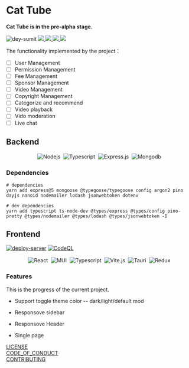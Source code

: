 # Cat Tube

**Cat Tube is in the pre-alpha stage.**

<p align="left"> 
 <img src="https://komarev.com/ghpvc/?username=Cat-Family&label=Profile%20views&color=0e75b6&style=flat" alt="dey-sumit" /> 
  <a href="https://github.com/Cat-Family/cat-tube/issues">
    <img src="https://img.shields.io/github/issues/Cat-Family/cat-tube"/> 
  </a>
  <a href="https://github.com/Cat-Family/cat-tube/network/members">
    <img src="https://img.shields.io/github/forks/Cat-Family/cat-tube"/> 
  </a>  
  <a href="https://github.com/Cat-Family/cat-tube/stargazers">
    <img src="https://img.shields.io/github/stars/Cat-Family/cat-tube"/> 
  </a>
    <a href="https://github.com/Cat-Family/cat-tube/LICENSE">
    <img src="https://img.shields.io/github/license/Cat-Family/cat-tube"/> 
  </a>
</p>

The functionality implemented by the project：

- [ ] User Management
- [ ] Permission Management
- [ ] Fee Management
- [ ] Sponsor Management
- [ ] Video Management
- [ ] Copyright Management
- [ ] Categorize and recommend
- [ ] Video playback
- [ ] Vido moderation
- [ ] Live chat

## Backend

<p align="center">
    <img alt="Nodejs" src="https://img.shields.io/badge/nodejs%20-%2320232a.svg?&style=for-the-badge&logo=node.js" style="margin:2px;"/>  
    <img alt="Typescript" src="https://img.shields.io/badge/typescript%20-%2320232a.svg?&style=for-the-badge&logo=typescript" style="margin:2px;"/>
    <img alt="Express.js" src="https://img.shields.io/badge/express%20-%2320232a.svg?&style=for-the-badge&logo=express" style="margin:2px;"/>
    <img alt="Mongodb" src="https://img.shields.io/badge/mongodb%20-%2320232a.svg?&style=for-the-badge&logo=mongodb" style="margin:2px;"/>
<br />
</P>

### Dependencies

```shell
# dependencies
yarn add express@5 mongoose @typegoose/typegoose config argon2 pino dayjs nanoid nodemailer lodash jsonwebtoken dotenv

# dev dependencies
yarn add typescript ts-node-dev @types/express @types/config pino-pretty @types/nodemailer @types/lodash @types/jsonwebtoken -D
```

## Frontend
[![deploy-server](https://github.com/Cat-Family/cat-tube/actions/workflows/main.yml/badge.svg?event=deployment_status)](https://github.com/Cat-Family/cat-tube/actions/workflows/main.yml)
[![CodeQL](https://github.com/Cat-Family/cat-tube/actions/workflows/codeql-analysis.yml/badge.svg)](https://github.com/Cat-Family/cat-tube/actions/workflows/codeql-analysis.yml)
<p align="center">
  <img alt="React" src="https://img.shields.io/badge/react%20-%2320232a.svg?&style=for-the-badge&logo=react" style="margin:2px;"/>
  <img alt="MUI" src="https://img.shields.io/badge/mui%20-%2320232a.svg?&style=for-the-badge&logo=mui" style="margin:2px;"/>
  <img alt="Typescript" src="https://img.shields.io/badge/typescript%20-%2320232a.svg?&style=for-the-badge&logo=typescript" style="margin:2px;"/>
  <img alt="Vite.js" src="https://img.shields.io/badge/vite%20-%2320232a.svg?&style=for-the-badge&logo=vite" style="margin:2px;"/>
  <img alt="Tauri" src="https://img.shields.io/badge/tauri%20-%2320232a.svg?&style=for-the-badge&logo=tauri" style="margin:2px;"/>
  <img alt="Redux" src="https://img.shields.io/badge/redux%20-%2320232a.svg?&style=for-the-badge&logo=redux" style="margin:2px;"/>
<br />
</P>

### Features

This is the progress of the current project.

- Support toggle theme color -- dark/light/default mod

- Responsove sidebar

- Responsove Header

- Single page

[LICENSE](../LICENSE)
<br />
[CODE_OF_CONDUCT](../CODE_OF_CONDUCT.md)
<br />
[CONTRIBUTING](../CONTRIBUTING.md)

